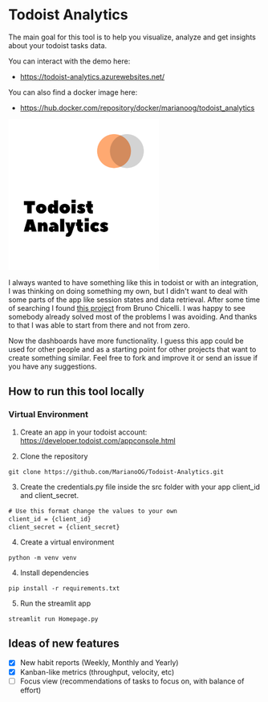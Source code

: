 # Todoist Analytics

The main goal for this tool is to help you visualize, analyze and get insights about your todoist tasks data. 

You can interact with the demo here: 
* https://todoist-analytics.azurewebsites.net/

You can also find a docker image here:
* https://hub.docker.com/repository/docker/marianoog/todoist_analytics

![Analytics logo](img/analytics_logo_300x300.png)

I always wanted to have something like this in todoist or with an integration, I was thinking on doing something my own,
but I didn't want to deal with some parts of the app like session states and data retrieval. 
After some time of searching I found [this project](https://github.com/brunorosilva/todoist-analytics) from Bruno 
Chicelli. I was happy to see somebody already solved most of the problems I was avoiding. And thanks to that I was able 
to start from there and not from zero. 

Now the dashboards have more functionality. I guess this app could be used for other people and as a starting point for
other projects that want to create something similar. Feel free to fork and improve it or send an issue if you have any
suggestions.

## How to run this tool locally

### Virtual Environment

1. Create an app in your todoist account: https://developer.todoist.com/appconsole.html

2. Clone the repository
```
git clone https://github.com/MarianoOG/Todoist-Analytics.git
```

3. Create the credentials.py file inside the src folder with your app client_id and client_secret.
```
# Use this format change the values to your own
client_id = {client_id}
client_secret = {client_secret}
```

4. Create a virtual environment
```
python -m venv venv
```


4. Install dependencies
```
pip install -r requirements.txt
```

5. Run the streamlit app
```
streamlit run Homepage.py
```

## Ideas of new features

- [x] New habit reports (Weekly, Monthly and Yearly)
- [X] Kanban-like metrics (throughput, velocity, etc)
- [ ] Focus view (recommendations of tasks to focus on, with balance of effort)
